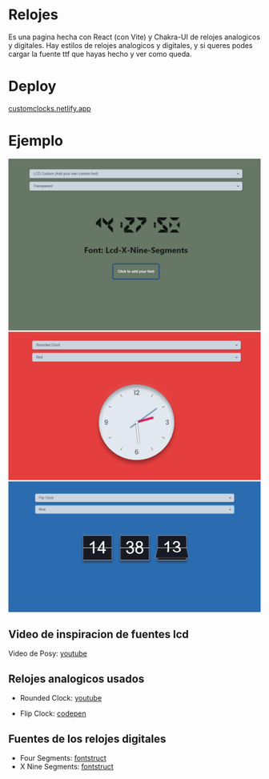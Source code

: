 # Relojes
Es una pagina hecha con React (con Vite) y Chakra-UI de relojes analogicos y digitales. Hay estilos de relojes analogicos y digitales, y si queres podes cargar la fuente ttf que hayas hecho y ver como queda.

# Deploy
[customclocks.netlify.app](https://customclocks.netlify.app)

# Ejemplo
![agregar fuente personalziada](example_images/example1.png)
![rounded clock](example_images/example2.png)
![flip clock](example_images/example3.png)

## Video de inspiracion de fuentes lcd
Video de Posy: [youtube](https://www.youtube.com/watch?v=RTB5XhjbgZA&t=699s)

## Relojes analogicos usados
- Rounded Clock: [youtube](https://www.youtube.com/watch?v=weZFfrjF-k4)

- Flip Clock: [codepen](https://codepen.io/liborgabrhel/pen/JyJzjb)

## Fuentes de los relojes digitales

- Four Segments: [fontstruct](https://fontstruct.com/fontstructions/show/2127953/four-segments)
- X Nine Segments: [fontstruct](https://fontstruct.com/fontstructions/show/2127976/x-nine-segments-better-zero-only-numbers)
